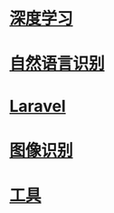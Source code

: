# [深度学习](https://github.com/wuyuzhe/git_project_store/blob/master/deeplearn.md)

# [自然语言识别](https://github.com/wuyuzhe/git_project_store/blob/master/language.md)

# [Laravel](https://github.com/wuyuzhe/git_project_store/blob/master/laravel.md)

# [图像识别](https://github.com/wuyuzhe/git_project_store/blob/master/image.md)

# [工具](https://github.com/wuyuzhe/git_project_store/blob/master/tools.md)